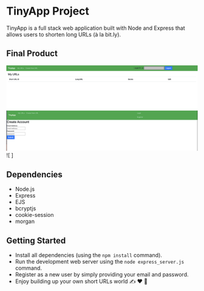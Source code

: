 # TinyApp Project

TinyApp is a full stack web application built with Node and Express that allows users to shorten long URLs (à la bit.ly).

## Final Product

!["URLs page for logged-in users"](https://github.com/lorraineC26/tinyapp/blob/main/docs/urls.png?raw=true)
!["Registration page"](https://github.com/lorraineC26/tinyapp/blob/main/docs/register.png?raw=true)
![ ]

## Dependencies

- Node.js
- Express
- EJS
- bcryptjs
- cookie-session
- morgan

## Getting Started

- Install all dependencies (using the `npm install` command).
- Run the development web server using the `node express_server.js` command.
- Register as a new user by simply providing your email and password.
- Enjoy building up your own short URLs world ✍️ ❤️ 📑